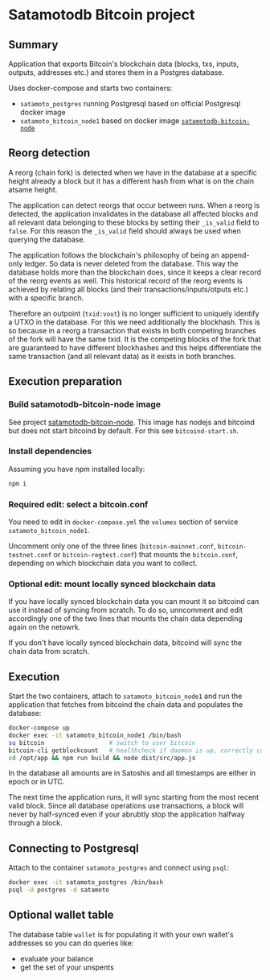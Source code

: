 # Satamotodb Bitcoin project

## Summary

Application that exports Bitcoin's blockchain data (blocks, txs, inputs, outputs, addresses etc.) and stores them in a Postgres database.

Uses docker-compose and starts two containers:

* `satamoto_postgres` running Postgresql based on official Postgresql docker image
* `satamoto_bitcoin_node1` based on docker image [`satamotodb-bitcoin-node`](https://github.com/tka85/satamotodb-bitcoin-node)

## Reorg detection

A reorg (chain fork) is detected when we have in the database at a specific height already a block but it has a different hash from what is on the chain atsame height.

The application can detect reorgs that occur between runs. When a reorg is detected, the application invalidates in the database all affected blocks and all relevant data belonging to these blocks by setting their `_is_valid` field to `false`. For this reason the `_is_valid` field should always be used when querying the database.

The application follows the blockchain's philosophy of being an append-only ledger. So data is never deleted from the database. This way the database holds more than the blockchain does, since it keeps a clear record of the reorg events as well. This historical record of the reorg events is achieved by relating all blocks (and their transactions/inputs/otputs etc.) with a specific branch.

Therefore an outpoint (`txid:vout`) is no longer sufficient to uniquely identify a UTXO in the database. For this we need additionally the blockhash. This is so because in a reorg a transaction that exists in both competing branches of the fork will have the same txid. It is the competing blocks of the fork that are guaranteed to have different blockhashes and this helps differentiate the same transaction (and all relevant data) as it exists in both branches.

## Execution preparation

### Build satamotodb-bitcoin-node image

See project [satamotodb-bitcoin-node](https://github.com/tka85/satamotodb-bitcoin-node). This image has nodejs and bitcoind but does not start bitcoind by default. For this see `bitcoind-start.sh`.

### Install dependencies

Assuming you have npm installed locally:

```bash
npm i
```

### Required edit: select a bitcoin.conf

You need to edit in `docker-compose.yml` the `volumes` section of service `satamoto_bitcoin_node1`.

Uncomment only one of the three lines (`bitcoin-mainnet.conf`, `bitcoin-testnet.conf` or `bitcoin-regtest.conf`) that mounts the `bitcoin.conf`, depending on which blockchain data you want to collect.

### Optional edit: mount locally synced blockchain data

If you have locally synced blockchain data you can mount it so bitcoind can use it instead of syncing from scratch. To do so, unncomment and edit accordingly one of the two lines that mounts the chain data depending again on the netowrk.

If you don't have locally synced blockchain data, bitcoind will sync the chain data from scratch.

## Execution

Start the two containers, attach to `satamoto_bitcoin_node1` and run the application that fetches from bitcoind the chain data and populates the database:

```bash
docker-compose up
docker exec -it satamoto_bitcoin_node1 /bin/bash
su bitcoin                  # switch to user bitcoin
bitcoin-cli getblockcount   # healthcheck if daemon is up, correctly configured and responding to JSON-RPC requests
cd /opt/app && npm run build && node dist/src/app.js
```

In the database all amounts are in Satoshis and all timestamps are either in epoch or in UTC.

The next time the application runs, it will sync starting from the most recent valid block. Since all database operations use transactions, a block will never by half-synced even if your abrubtly stop the application halfway through a block.

## Connecting to Postgresql

Attach to the container `satamoto_postgres` and connect using `psql`:

```bash
docker exec -it satamoto_postgres /bin/bash
psql -U postgres -d satamoto
```

## Optional wallet table

The database table `wallet` is for populating it with your own wallet's addresses so you can do queries like:

* evaluate your balance
* get the set of your unspents
